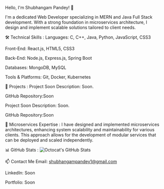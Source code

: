 Hello, I'm Shubhangam Pandey! 👋

I'm a dedicated Web Developer specializing in MERN and Java Full Stack development.
With a strong foundation in microservices architecture,
I design and implement scalable solutions tailored to client needs.​

🛠️ Technical Skills :
Languages: C, C++, Java, Python, JavaScript, CSS3​

Front-End: React.js, HTML5, CSS3​

Back-End: Node.js, Express.js, Spring Boot​

Databases: MongoDB, MySQL​

Tools & Platforms: Git, Docker, Kubernetes​

🚀 Projects :
Project Soon
Description: Soon.​

GitHub Repository:Soon

Project Soon
Description: Soon.​

GitHub Repository:Soon

🔹 Microservices Expertise :
I have designed and implemented microservices architectures, enhancing system scalability and maintainability for various clients.
This approach allows for the development of modular services that can be deployed and scaled independently.​

📊 GitHub Stats :
![Octocat's GitHub Stats](https://github-readme-stats.vercel.app/api?username=shubhangampandey&show_icons=true&theme=radical)

📫 Contact Me
Email: shubhangampandey1@gmail.com

LinkedIn: Soon

Portfolio: Soon
